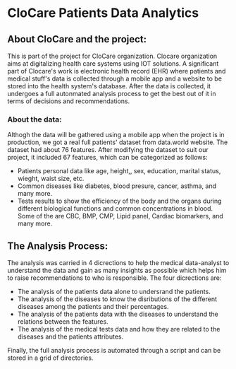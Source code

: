 # CloCare Patients Data Analytics

## About CloCare and the project:
This is part of the project for CloCare organization. Clocare organization aims at digitalizing health care systems using IOT solutions.
A significant part of Clocare's work is electronic health record (EHR) where patients and medical stuff's data is collected through a mobile app and a website to be stored into the health system's database. After the data is collected, it undergoes a full autonmated analysis process to get the best out of it in terms of decisions and recommendations. 

### About the data:
Althogh the data will be gathered using a mobile app when the project is in production, we got a real full patients' dataset from data.world website. The dataset had  about 76 features.
After modifying the dataset to suit our project, it included 67 features, which can be categorized as follows:
  * Patients personal data like age, height,, sex, education, marital status, wieght, waist size, etc.
  * Common diseases like diabetes, blood presure, cancer, asthma, and many more.
  * Tests results to show the efficiency of the body and the organs during different biological functions and common concentrations in blood. Some of the are CBC, BMP, CMP, Lipid panel, Cardiac biomarkers, and many more.

## The Analysis Process:
The analysis was carried in 4 dicrections to help the medical data-analyst to understand the data and gain as many insights as possible which helps him to raise recommendations to who is responsible.
The four dicrections are:
  * The analysis of the patients data alone to undersrand the patients.
  * The analysis of the diseases to know the disributions of the different diseases among the patients and their percentages.
  * The analysis of the patients data with the diseases to understand the relations between the features.
  * The analysis of the medical tests data and how they are related to the diseases and the patients attributes.

Finally, the full analysis process is automated through a script and can be stored in a grid of directories.
